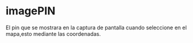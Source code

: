 # imagePIN
El pin que se mostrara en la captura de pantalla cuando seleccione en el mapa,esto mediante las coordenadas.
